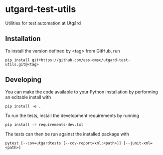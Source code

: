# utgard-test-utils

Utilities for test automation at Utgård


## Installation

To install the version defined by \<tag\> from GitHub, run

    pip install git+https://github.com/ess-dmsc/utgard-test-utils.git@<tag>


## Developing

You can make the code available to your Python installation by performing an
editable install with

    pip install -e .

To run the tests, install the development requirements by running

    pip install -r requirements-dev.txt

The tests can then be run against the installed package with

    pytest [--cov=utgardtests [--cov-report=xml:<path>]] [--junit-xml=<path>]
